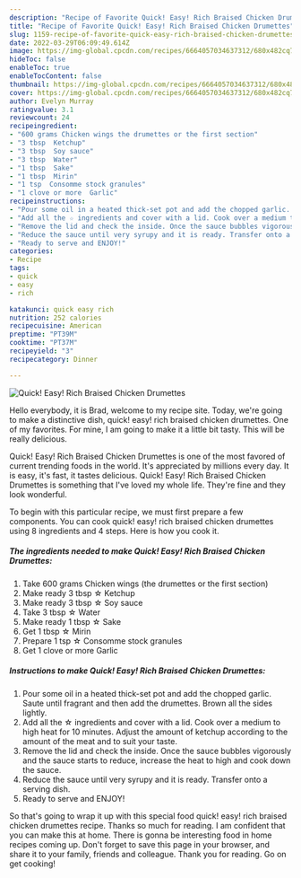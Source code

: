 ```yaml
---
description: "Recipe of Favorite Quick! Easy! Rich Braised Chicken Drumettes"
title: "Recipe of Favorite Quick! Easy! Rich Braised Chicken Drumettes"
slug: 1159-recipe-of-favorite-quick-easy-rich-braised-chicken-drumettes
date: 2022-03-29T06:09:49.614Z
image: https://img-global.cpcdn.com/recipes/6664057034637312/680x482cq70/quick-easy-rich-braised-chicken-drumettes-recipe-main-photo.jpg
hideToc: false
enableToc: true
enableTocContent: false
thumbnail: https://img-global.cpcdn.com/recipes/6664057034637312/680x482cq70/quick-easy-rich-braised-chicken-drumettes-recipe-main-photo.jpg
cover: https://img-global.cpcdn.com/recipes/6664057034637312/680x482cq70/quick-easy-rich-braised-chicken-drumettes-recipe-main-photo.jpg
author: Evelyn Murray
ratingvalue: 3.1
reviewcount: 24
recipeingredient:
- "600 grams Chicken wings the drumettes or the first section"
- "3 tbsp  Ketchup"
- "3 tbsp  Soy sauce"
- "3 tbsp  Water"
- "1 tbsp  Sake"
- "1 tbsp  Mirin"
- "1 tsp  Consomme stock granules"
- "1 clove or more  Garlic"
recipeinstructions:
- "Pour some oil in a heated thick-set pot and add the chopped garlic. Saute until fragrant and then add the drumettes. Brown all the sides lightly."
- "Add all the ☆ ingredients and cover with a lid. Cook over a medium to high heat for 10 minutes. Adjust the amount of ketchup according to the amount of the meat and to suit your taste."
- "Remove the lid and check the inside. Once the sauce bubbles vigorously and the sauce starts to reduce, increase the heat to high and cook down the sauce."
- "Reduce the sauce until very syrupy and it is ready. Transfer onto a serving dish."
- "Ready to serve and ENJOY!"
categories:
- Recipe
tags:
- quick
- easy
- rich

katakunci: quick easy rich 
nutrition: 252 calories
recipecuisine: American
preptime: "PT39M"
cooktime: "PT37M"
recipeyield: "3"
recipecategory: Dinner

---
```



![Quick! Easy! Rich Braised Chicken Drumettes](https://img-global.cpcdn.com/recipes/6664057034637312/680x482cq70/quick-easy-rich-braised-chicken-drumettes-recipe-main-photo.jpg)

Hello everybody, it is Brad, welcome to my recipe site. Today, we're going to make a distinctive dish, quick! easy! rich braised chicken drumettes. One of my favorites. For mine, I am going to make it a little bit tasty. This will be really delicious.

Quick! Easy! Rich Braised Chicken Drumettes is one of the most favored of current trending foods in the world. It's appreciated by millions every day. It is easy, it's fast, it tastes delicious. Quick! Easy! Rich Braised Chicken Drumettes is something that I've loved my whole life. They're fine and they look wonderful.




To begin with this particular recipe, we must first prepare a few components. You can cook quick! easy! rich braised chicken drumettes using 8 ingredients and 4 steps. Here is how you cook it.

<!--inarticleads1-->

##### The ingredients needed to make Quick! Easy! Rich Braised Chicken Drumettes:

1. Take 600 grams Chicken wings (the drumettes or the first section)
1. Make ready 3 tbsp ☆ Ketchup
1. Make ready 3 tbsp ☆ Soy sauce
1. Take 3 tbsp ☆ Water
1. Make ready 1 tbsp ☆ Sake
1. Get 1 tbsp ☆ Mirin
1. Prepare 1 tsp ☆ Consomme stock granules
1. Get 1 clove or more  Garlic




<!--inarticleads2-->

##### Instructions to make Quick! Easy! Rich Braised Chicken Drumettes:

1. Pour some oil in a heated thick-set pot and add the chopped garlic. Saute until fragrant and then add the drumettes. Brown all the sides lightly.
1. Add all the ☆ ingredients and cover with a lid. Cook over a medium to high heat for 10 minutes. Adjust the amount of ketchup according to the amount of the meat and to suit your taste.
1. Remove the lid and check the inside. Once the sauce bubbles vigorously and the sauce starts to reduce, increase the heat to high and cook down the sauce.
1. Reduce the sauce until very syrupy and it is ready. Transfer onto a serving dish.
1. Ready to serve and ENJOY!



So that's going to wrap it up with this special food quick! easy! rich braised chicken drumettes recipe. Thanks so much for reading. I am confident that you can make this at home. There is gonna be interesting food in home recipes coming up. Don't forget to save this page in your browser, and share it to your family, friends and colleague. Thank you for reading. Go on get cooking!
